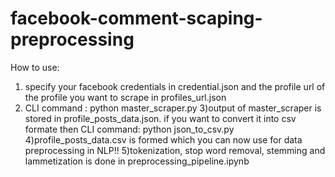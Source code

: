 # facebook-comment-scaping-preprocessing
How to use:
1) specify your facebook credentials in credential.json and the profile url of the profile you want to scrape in profiles_url.json
2) CLI command : python master_scraper.py
3)output of master_scraper is stored in profile_posts_data.json. if you want to convert it into csv formate then CLI command: python json_to_csv.py
4)profile_posts_data.csv is formed which you can now use for data preprocessing in NLP!!
5)tokenization, stop word removal, stemming and lammetization is done in preprocessing_pipeline.ipynb
